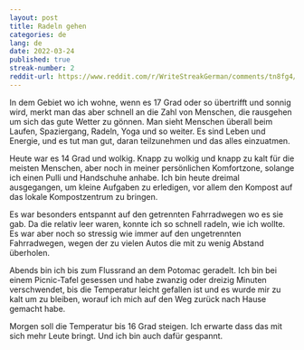 ```yaml
---
layout: post
title: Radeln gehen
categories: de
lang: de
date: 2022-03-24
published: true
streak-number: 2
reddit-url: https://www.reddit.com/r/WriteStreakGerman/comments/tn8fg4/streak_2_radeln_gehen/
---
```

In dem Gebiet wo ich wohne, wenn es 17 Grad oder so übertrifft und sonnig wird, merkt man das aber schnell an die Zahl von Menschen, die rausgehen um sich das gute Wetter zu gönnen. Man sieht Menschen überall beim Laufen, Spaziergang, Radeln, Yoga und so weiter. Es sind Leben und Energie, und es tut man gut, daran teilzunehmen und das alles einzuatmen.

Heute war es 14 Grad und wolkig. Knapp zu wolkig und knapp zu kalt für die meisten Menschen, aber noch in meiner persönlichen Komfortzone, solange ich einen Pulli und Handschuhe anhabe. Ich bin heute dreimal ausgegangen, um kleine Aufgaben zu erledigen, vor allem den Kompost auf das lokale Kompostzentrum zu bringen.

Es war besonders entspannt auf den getrennten Fahrradwegen wo es sie gab. Da die relativ leer waren, konnte ich so schnell radeln, wie ich wollte. Es war aber noch so stressig wie immer auf den ungetrennten Fahrradwegen, wegen der zu vielen Autos die mit zu wenig Abstand überholen.

Abends bin ich bis zum Flussrand an dem Potomac geradelt. Ich bin bei einem Picnic-Tafel gesessen und habe zwanzig oder dreizig Minuten verschwendet, bis die Temperatur leicht gefallen ist und es wurde mir zu kalt um zu bleiben, worauf ich mich auf den Weg zurück nach Hause gemacht habe.

Morgen soll die Temperatur bis 16 Grad steigen. Ich erwarte dass das mit sich mehr Leute bringt. Und ich bin auch dafür gespannt.